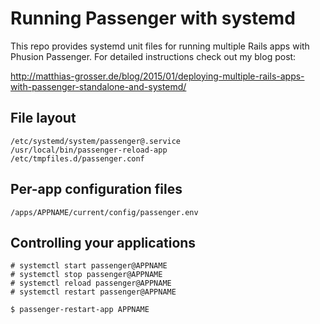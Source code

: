 # Running Passenger with systemd

This repo provides systemd unit files for running multiple Rails apps with Phusion Passenger. For detailed instructions check out my blog post:

http://matthias-grosser.de/blog/2015/01/deploying-multiple-rails-apps-with-passenger-standalone-and-systemd/

## File layout

```
/etc/systemd/system/passenger@.service
/usr/local/bin/passenger-reload-app
/etc/tmpfiles.d/passenger.conf
```

## Per-app configuration files

```
/apps/APPNAME/current/config/passenger.env
```

## Controlling your applications

```
# systemctl start passenger@APPNAME
# systemctl stop passenger@APPNAME
# systemctl reload passenger@APPNAME
# systemctl restart passenger@APPNAME

$ passenger-restart-app APPNAME
```

